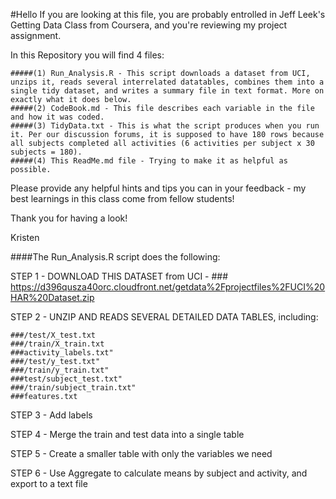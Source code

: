 #Hello
If you are looking at this file, you are probably entrolled in Jeff Leek's Getting Data Class from Coursera, and you're
reviewing my project assignment. 

In this Repository you will find 4 files:

	#####(1) Run_Analysis.R - This script downloads a dataset from UCI, unzips it, reads several interrelated datatables, combines them into a single tidy dataset, and writes a summary file in text format. More on exactly what it does below.
	#####(2) CodeBook.md - This file describes each variable in the file and how it was coded.
	#####(3) TidyData.txt - This is what the script produces when you run it. Per our discussion forums, it is supposed to have 180 rows because all subjects completed all activities (6 activities per subject x 30 subjects = 180). 
	#####(4) This ReadMe.md file - Trying to make it as helpful as possible.

Please provide any helpful hints and tips you can in your feedback - my best learnings in this class come from fellow students!

Thank you for having a look!

Kristen
 
####The Run_Analysis.R script does the following:

STEP 1 - DOWNLOAD THIS DATASET from UCI -
	### https://d396qusza40orc.cloudfront.net/getdata%2Fprojectfiles%2FUCI%20HAR%20Dataset.zip

STEP 2 - UNZIP AND READS SEVERAL DETAILED DATA TABLES, including:

	###/test/X_test.txt
	###/train/X_train.txt
	###activity_labels.txt"
	###/test/y_test.txt"
	###/train/y_train.txt"
	###test/subject_test.txt"
	###/train/subject_train.txt"
	###features.txt

STEP 3 - Add labels 

STEP 4 - Merge the train and test data into a single table

STEP 5 - Create a smaller table with only the variables we need

STEP 6 - Use Aggregate to calculate means by subject and activity, and export to a text file

